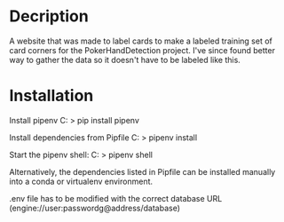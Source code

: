 # Decription
A website that was made to label cards to make a labeled training set of card corners for the
PokerHandDetection project. I've since found better way to gather the data so it doesn't have to be labeled
like this.

# Installation
Install pipenv
C: > pip install pipenv

Install dependencies from Pipfile
C: > pipenv install

Start the pipenv shell:
C: > pipenv shell

Alternatively, the dependencies listed in Pipfile can be installed manually into a conda or virtualenv
environment.

.env file has to be modified with the correct database URL (engine://user:passwordg@address/database)